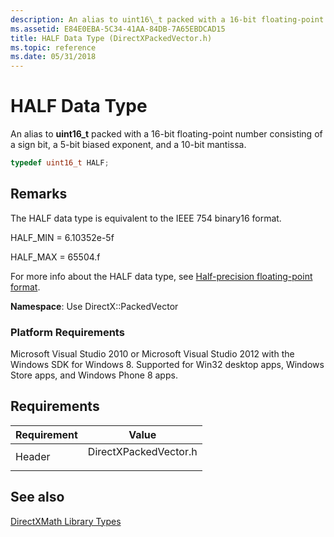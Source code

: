 ```yaml
---
description: An alias to uint16\_t packed with a 16-bit floating-point number consisting of a sign bit, a 5-bit biased exponent, and a 10-bit mantissa.
ms.assetid: E84E0EBA-5C34-41AA-84DB-7A65EBDCAD15
title: HALF Data Type (DirectXPackedVector.h)
ms.topic: reference
ms.date: 05/31/2018
---
```


# HALF Data Type

An alias to **uint16\_t** packed with a 16-bit floating-point number consisting of a sign bit, a 5-bit biased exponent, and a 10-bit mantissa.


```C++
typedef uint16_t HALF;
```



## Remarks

The HALF data type is equivalent to the IEEE 754 binary16 format.

HALF\_MIN = 6.10352e-5f

HALF\_MAX = 65504.f

For more info about the HALF data type, see [Half-precision floating-point format](https://en.wikipedia.org/wiki/Half_precision_floating-point_format).

**Namespace**: Use DirectX::PackedVector

### Platform Requirements

Microsoft Visual Studio 2010 or Microsoft Visual Studio 2012 with the Windows SDK for Windows 8. Supported for Win32 desktop apps, Windows Store apps, and Windows Phone 8 apps.

## Requirements



| Requirement | Value |
|-------------------|--------------------------------------------------------------------------------------------------|
| Header<br/> | <dl> <dt>DirectXPackedVector.h</dt> </dl> |



## See also

<dl> <dt>

[DirectXMath Library Types](ovw-xnamath-reference-types.md)
</dt> </dl>

 

 




